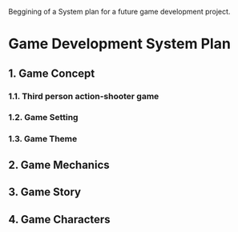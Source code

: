 Beggining of a System plan for a future game development project.

# Game Development System Plan

## 1. Game Concept

### 1.1. Third person action-shooter game

### 1.2. Game Setting

### 1.3. Game Theme

## 2. Game Mechanics

## 3. Game Story

## 4. Game Characters
